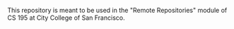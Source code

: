 This repository is meant to be used in the "Remote Repositories" module of CS 195 at City College of San Francisco.

